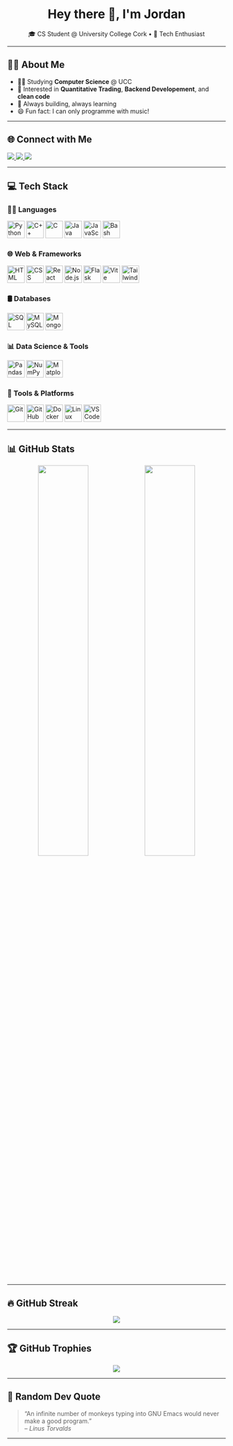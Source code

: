 <h1 align="center">Hey there 👋, I'm Jordan</h1>

<p align="center">
🎓 CS Student @ University College Cork • 🧠 Tech Enthusiast
</p>

---

## 🙋‍♂️ About Me

- 👨‍🎓 Studying **Computer Science** @ UCC
- 🧠 Interested in **Quantitative Trading**, **Backend Developement**, and **clean code**
- 🔧 Always building, always learning
- 😄 Fun fact: I can only programme with music!

---

## 🌐 Connect with Me

<p>
  <a href="https://www.linkedin.com/in/jordan05/">
    <img src="https://img.shields.io/badge/LinkedIn-0A66C2?style=for-the-badge&logo=linkedin&logoColor=white" />
  </a>
  <a href="https://www.instagram.com/jordanbuckley_20/">
    <img src="https://img.shields.io/badge/Instagram-E4405F?style=for-the-badge&logo=instagram&logoColor=white" />
  </a>
  <a href="mailto:jordanbuckleycork@gmail.com">
    <img src="https://img.shields.io/badge/Gmail-D14836?style=for-the-badge&logo=gmail&logoColor=white" />
  </a>
</p>

---

## 💻 Tech Stack

### 👨‍💻 Languages

<p>
  <img src="https://cdn.jsdelivr.net/gh/devicons/devicon@latest/icons/python/python-original.svg" height="40" alt="Python"/>
  <img src="https://cdn.jsdelivr.net/gh/devicons/devicon@latest/icons/cplusplus/cplusplus-original.svg" height="40" alt="C++"/>
  <img src="https://cdn.jsdelivr.net/gh/devicons/devicon@latest/icons/c/c-original.svg" height="40" alt="C"/>
  <img src="https://cdn.jsdelivr.net/gh/devicons/devicon@latest/icons/java/java-original.svg" height="40" alt="Java"/>
  <img src="https://cdn.jsdelivr.net/gh/devicons/devicon@latest/icons/javascript/javascript-original.svg" height="40" alt="JavaScript"/>
  <img src="https://cdn.jsdelivr.net/gh/devicons/devicon@latest/icons/bash/bash-original.svg" height="40" alt="Bash"/>
</p>

### 🌐 Web & Frameworks

<p>
  <img src="https://cdn.jsdelivr.net/gh/devicons/devicon@latest/icons/html5/html5-original.svg" height="40" alt="HTML"/>
  <img src="https://cdn.jsdelivr.net/gh/devicons/devicon@latest/icons/css3/css3-original.svg" height="40" alt="CSS"/>
  <img src="https://cdn.jsdelivr.net/gh/devicons/devicon@latest/icons/react/react-original.svg" height="40" alt="React"/>
  <img src="https://cdn.jsdelivr.net/gh/devicons/devicon@latest/icons/nodejs/nodejs-original.svg" height="40" alt="Node.js"/>
  <img src="https://cdn.jsdelivr.net/gh/devicons/devicon@latest/icons/flask/flask-original.svg" height="40" alt="Flask"/>
  <img src="https://cdn.jsdelivr.net/gh/devicons/devicon@latest/icons/vite/vite-original.svg" height="40" alt="Vite"/>
  <img src="https://cdn.jsdelivr.net/gh/devicons/devicon@latest/icons/tailwindcss/tailwindcss-original-wordmark.svg" height="40" alt="Tailwind CSS"/>
</p>

### 🛢️ Databases

<p>
  <img src="https://cdn.jsdelivr.net/gh/devicons/devicon@latest/icons/azuresqldatabase/azuresqldatabase-original.svg" height="40" alt="SQL Server"/>
  <img src="https://cdn.jsdelivr.net/gh/devicons/devicon@latest/icons/mysql/mysql-original.svg" height="40" alt="MySQL"/>
  <img src="https://cdn.jsdelivr.net/gh/devicons/devicon@latest/icons/mongodb/mongodb-original.svg" height="40" alt="MongoDB"/>
</p>

### 📊 Data Science & Tools

<p>
  <img src="https://cdn.jsdelivr.net/gh/devicons/devicon@latest/icons/pandas/pandas-original.svg" height="40" alt="Pandas"/>
  <img src="https://cdn.jsdelivr.net/gh/devicons/devicon@latest/icons/numpy/numpy-original.svg" height="40" alt="NumPy"/>
  <img src="https://cdn.jsdelivr.net/gh/devicons/devicon@latest/icons/matplotlib/matplotlib-original.svg" height="40" alt="Matplotlib"/>
</p>

### 🧰 Tools & Platforms

<p>
  <img src="https://cdn.jsdelivr.net/gh/devicons/devicon@latest/icons/git/git-original.svg" height="40" alt="Git"/>
  <img src="https://cdn.jsdelivr.net/gh/devicons/devicon@latest/icons/github/github-original.svg" height="40" alt="GitHub"/>
  <img src="https://cdn.jsdelivr.net/gh/devicons/devicon@latest/icons/docker/docker-original.svg" height="40" alt="Docker"/>
  <img src="https://cdn.jsdelivr.net/gh/devicons/devicon@latest/icons/linux/linux-original.svg" height="40" alt="Linux"/>
  <img src="https://cdn.jsdelivr.net/gh/devicons/devicon@latest/icons/vscode/vscode-original.svg" height="40" alt="VS Code"/>
</p>

---

## 📊 GitHub Stats

<p align="center">
  <img width="48%" src="https://github-readme-stats.vercel.app/api?username=JordanBuckleyGit&show_icons=true&theme=tokyonight&count_private=true" />
  <img width="48%" src="https://github-readme-stats.vercel.app/api/top-langs/?username=JordanBuckleyGit&layout=compact&theme=tokyonight" />
</p>

---

## 🔥 GitHub Streak

<p align="center">
  <img src="https://github-readme-streak-stats.herokuapp.com/?user=JordanBuckleyGit&theme=tokyonight&hide_border=false&date_format=M%20j%5B%2C%20Y%5D&mode=weekly&count_private=true" />
</p>

---

## 🏆 GitHub Trophies

<p align="center">
  <img src="https://github-profile-trophy.vercel.app/?username=JordanBuckleyGit&theme=tokyonight&no-frame=true&margin-w=10" />
</p>

---

## 💬 Random Dev Quote

> “An infinite number of monkeys typing into GNU Emacs would never make a good program.”  
> – *Linus Torvalds*

---
